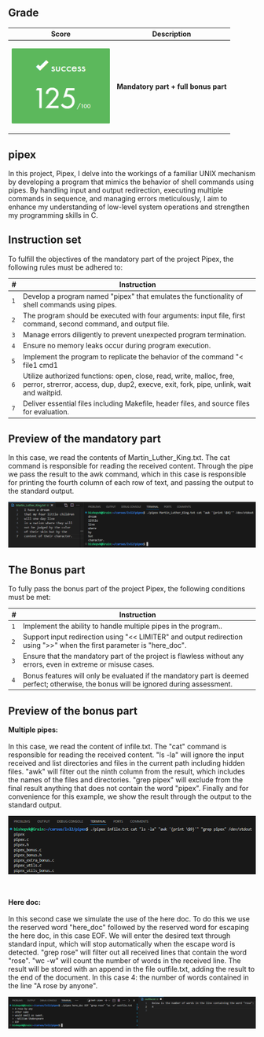 ## Grade

| **Score**           | **Description**     |
|-----------------------|---------------|
| <p align="center"><img width="200px" alt="170px" src="./img/Score_125.png"></p> | **Mandatory part + full bonus part**   |


## pipex

In this project, Pipex, I delve into the workings of a familiar UNIX mechanism by developing a program that mimics the behavior of shell commands using pipes. By handling input and output redirection, executing multiple commands in sequence, and managing errors meticulously, I aim to enhance my understanding of low-level system operations and strengthen my programming skills in C.


## Instruction set

To fulfill the objectives of the mandatory part of the project Pipex, the following rules must be adhered to:

| **#** | **Instruction**                                                                                                                                                |
| ----- | -------------------------------------------------------------------------------------------------------------------------------------------------------------- |
|  `1`  | Develop a program named "pipex" that emulates the functionality of shell commands using pipes.                                                                 |
|  `2`  | The program should be executed with four arguments: input file, first command, second command, and output file.                                                |
|  `3`  | Manage errors diligently to prevent unexpected program termination.                                                                                            |
|  `4`  | Ensure no memory leaks occur during program execution.                                                                                                         |
|  `5`  | Implement the program to replicate the behavior of the command "< file1 cmd1 | cmd2 > file2".                                                                  |
|  `6`  | Utilize authorized functions: open, close, read, write, malloc, free, perror, strerror, access, dup, dup2, execve, exit, fork, pipe, unlink, wait and waitpid. |
|  `7`  | Deliver essential files including Makefile, header files, and source files for evaluation.                                                                     |


## Preview of the mandatory part

In this case, we read the contents of Martin_Luther_King.txt. The cat command is responsible for reading the received content. Through the pipe we pass the result to the awk command, which in this case is responsible for printing the fourth column of each row of text, and passing the output to the standard output.

<p align="center">
<img src="./img/awk.png">
</p>


## The Bonus part

<p>To fully pass the bonus part of the project Pipex, the following conditions must be met:</p>

| **#** | **Instruction**                                                                                                                        |
| ----- | -------------------------------------------------------------------------------------------------------------------------------------- |
|  `1`  | Implement the ability to handle multiple pipes in the program..                                                                        |
|  `2`  | Support input redirection using "<< LIMITER" and output redirection using ">>" when the first parameter is "here_doc".                 |
|  `3`  | Ensure that the mandatory part of the project is flawless without any errors, even in extreme or misuse cases.                         |
|  `4`  | Bonus features will only be evaluated if the mandatory part is deemed perfect; otherwise, the bonus will be ignored during assessment. |


## Preview of the bonus part

**Multiple pipes:**
<br>
<br>
In this case, we read the content of infile.txt. The "cat" command is responsible for reading the received content. "ls -la" will ignore the input received and list directories and files in the current path including hidden files. "awk" will filter out the ninth column from the result, which includes the names of the files and directories. "grep pipex" will exclude from the final result anything that does not contain the word "pipex". Finally and for convenience for this example, we show the result through the output to the standard output.

<p align="center">
<img src="./img/bonus.png">
</p>
<br>


**Here doc:**
<br>
<br>
In this second case we simulate the use of the here doc.
To do this we use the reserved word "here_doc" followed by the reserved word for escaping the here doc, in this case EOF.
We will enter the desired text through standard input, which will stop automatically when the escape word is detected. "grep rose" will filter out all received lines that contain the word "rose". "wc -w" will count the number of words in the received line. The result will be stored with an append in the file outfile.txt, adding the result to the end of the document. In this case 4: the number of words contained in the line "A rose by anyone".

<p align="center">
<img src="./img/here_doc.png">
</p>